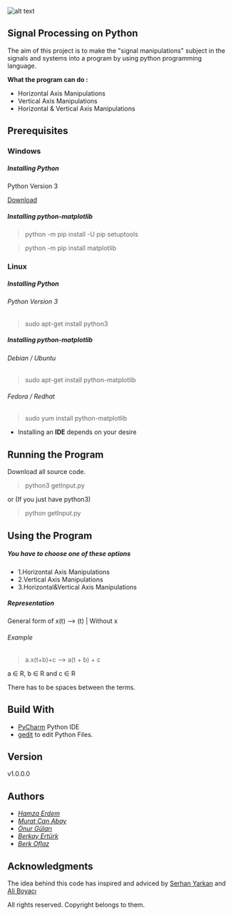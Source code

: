![alt text][logo]

[logo]: https://i.hizliresim.com/VMy5Yj.png "Signal Processing"

## Signal Processing on Python

The aim of this project is to make the "signal manipulations" subject in the signals and systems into a program by using python programming language.

**What the program can do :**

 * Horizontal Axis Manipulations
 * Vertical Axis Manipulations
 * Horizontal & Vertical Axis Manipulations

## Prerequisites

### Windows

##### Installing Python

Python Version 3 

[Download](https://www.python.org/downloads/windows/) 

##### Installing python-matplotlib

>python -m pip install -U pip setuptools

>python -m pip install matplotlib

### Linux

##### Installing Python

###### Python Version 3 
> sudo apt-get install python3

##### Installing python-matplotlib

###### Debian / Ubuntu
> sudo apt-get install python-matplotlib

###### Fedora / Redhat  
> sudo yum install python-matplotlib


*  Installing an **IDE** depends on your desire


## Running the Program

Download all source code.


> python3 getInput.py

or (If you just have python3)

> python getInput.py

## Using the Program

##### You have to choose one of these options
* 1.Horizontal Axis Manipulations
* 2.Vertical Axis Manipulations
* 3.Horizontal&Vertical Axis Manipulations

##### Representation 

General form of x(t) --> (t)  | Without x

###### Example

> a.x(t+b)+c --> a(t + b) + c 

a ∈ R, b ∈ R and c ∈ R

There has to be spaces between the terms.

## Build With

 * [PyCharm](https://www.jetbrains.com/pycharm/download/#section=windows) Python IDE
 * [gedit](http://www.gedit.org/) to edit Python Files. 

## Version

v1.0.0.0

## Authors

* [*Hamza Erdem*](https://github.com/hamzaerdem)
* [*Murat Can Abay*](https://github.com/muratcanabay)
* [*Onur Güları*](https://github.com/onuro315)
* [*Berkay Ertürk*](https://github.com/berkay-net95)
* [*Berk Oflaz*](https://github.com/NADS666)


## Acknowledgments

The idea behind this code has inspired and adviced by [Serhan Yarkan](http://tubis.ticaret.edu.tr/_Adek/CV/CV.aspx?adi=3N6k4L6UZTebUxOGNUTcHUdb/k7Jsx61CmJkY2zH5gqwjZW92/gi9df/7uln8vYzeWmATgvvZR2hbbiRbKSnRg==) and [Ali Boyacı](http://tubis.ticaret.edu.tr/_Adek/CV/CV.aspx?adi=kzWyS95BYlPQvpccylDj83re78w+bUVzdqQ5n8mJ2/czUugnzYOoH94FdA+fh6e6cR6Gdg1PNUoF0xusgJjSBg==)

All rights reserved. Copyright belongs to them.
